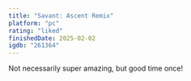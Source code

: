 ```yaml
---
title: "Savant: Ascent Remix"
platform: "pc"
rating: "liked"
finishedDate: 2025-02-02
igdb: "261364"
---
```


Not necessarily super amazing, but good time once!
